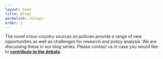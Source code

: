 ```yaml
---
layout: home
title: Blogs
permalink: /blogs/
order: 1
---
```


The novel cross-country sources on policies provide a range of new opportunities as well as challenges for research and policy analysis. We are discussing these in our blog series. Please contact us in case you would like to **[contribute to the debate](../Contact/)**.